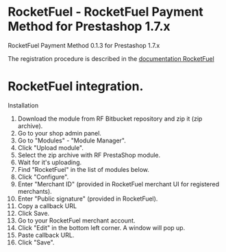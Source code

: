 # RocketFuel - RocketFuel Payment Method for Prestashop 1.7.x
RocketFuel Payment Method 0.1.3 for Prestashop 1.7.x

The registration procedure is described in the [documentation RocketFuel](https://dev.rocketdemo.net/help)

# RocketFuel integration.

Installation

1. Download the module from RF Bitbucket repository and zip it (zip archive).
2. Go to your shop admin panel.
3. Go to "Modules" - "Module Manager".
4. Click "Upload module".
5. Select the zip archive with RF PrestaShop module.
6. Wait for it's uploading.
7. Find "RocketFuel" in the list of modules below.
8.  Click "Configure".
9. Enter "Merchant ID" (provided in RocketFuel merchant UI for registered merchants).
10. Enter "Public signature" (provided in RocketFuel).
11. Copy a callback URL
12. Click Save.
13. Go to your RocketFuel merchant account.
14. Click "Edit" in the bottom left corner. A window will pop up.
15. Paste callback URL.
16. Click "Save".


